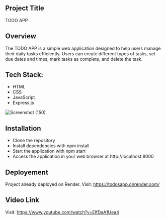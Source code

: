 ## Project Title
TODO APP

## Overview
The TODO APP is a simple web application designed to help users manage their daily tasks efficiently. Users can create different types of tasks, set due dates and times, mark tasks as complete, and delete the task.

## Tech Stack:
- HTML
- CSS
- JavaScript
- Express.js

![Screenshot (150)](https://user-images.githubusercontent.com/114811573/220102101-956702c1-81d5-4484-94bd-2044a47479e7.png)

## Installation
- Clone the repository
- Install dependencies with npm install
- Start the application with npm start
- Access the application in your web browser at http://localhost:8000

## Deployement
Project already deployed on Render. Visit: https://todosapp.onrender.com/

## Video Link
Visit: https://www.youtube.com/watch?v=ElfDaA1Uea4
